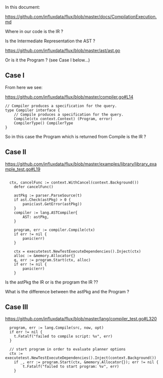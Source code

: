In this document:

https://github.com/influxdata/flux/blob/master/docs/CompilationExecution.md

Where in our code is the IR ?

Is the Intermediate Representation the AST ?

https://github.com/influxdata/flux/blob/master/ast/ast.go

Or is it the Program ? (see Case I below...)

## Case I

From here we see:

https://github.com/influxdata/flux/blob/master/compiler.go#L14

```
// Compiler produces a specification for the query.
type Compiler interface {
	// Compile produces a specification for the query.
	Compile(ctx context.Context) (Program, error)
	CompilerType() CompilerType
}
```

So in this case the Program which is returned from Compile is the IR ?


## Case II

https://github.com/influxdata/flux/blob/master/examples/library/library_example_test.go#L19

```

  ctx, cancelFunc := context.WithCancel(context.Background())
	defer cancelFunc()

	astPkg := parser.ParseSource(t)
	if ast.Check(astPkg) > 0 {
		panic(ast.GetError(astPkg))
	}
	compiler := lang.ASTCompiler{
		AST: astPkg,
	}

	program, err := compiler.Compile(ctx)
	if err != nil {
		panic(err)
	}

	ctx = executetest.NewTestExecuteDependencies().Inject(ctx)
	alloc := &memory.Allocator{}
	q, err := program.Start(ctx, alloc)
	if err != nil {
		panic(err)
	}

```

Is the astPkg the IR or is the program the IR ??

What is the difference between the astPkg and the Program ?

## Case III

https://github.com/influxdata/flux/blob/master/lang/compiler_test.go#L320

```
  program, err := lang.Compile(src, now, opt)
  if err != nil {
    t.Fatalf("failed to compile script: %v", err)
  }

  // start program in order to evaluate planner options
  ctx := executetest.NewTestExecuteDependencies().Inject(context.Background())
	if _, err := program.Start(ctx, &memory.Allocator{}); err != nil {
		t.Fatalf("failed to start program: %v", err)
	}
```

